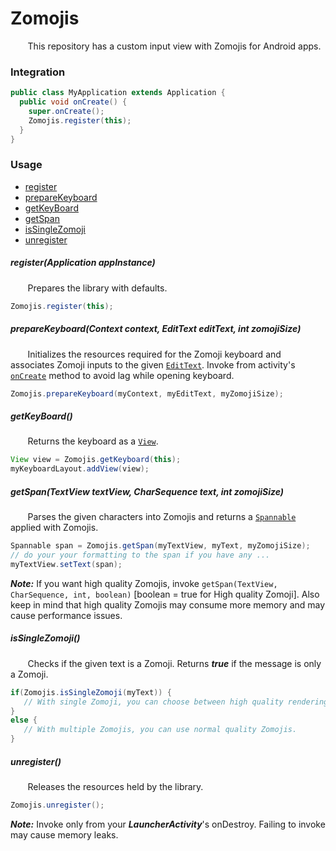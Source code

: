 # Zomojis 
&nbsp;&nbsp;&nbsp;&nbsp;&nbsp;&nbsp; This repository has a custom input view with Zomojis for Android apps.

###  Integration

```java
public class MyApplication extends Application {
  public void onCreate() {
    super.onCreate();
    Zomojis.register(this);
  }
}
```

###  Usage
* [register](#user-content-registerapplication-appinstance)
* [prepareKeyboard](#user-content-preparekeyboardcontext-context-edittext-edittext-int-zomojisize)
* [getKeyBoard](#user-content-getkeyboard)
* [getSpan](#user-content-getspantextview-textview-charsequence-text-int-zomojisize)
* [isSingleZomoji](#user-content-issinglezomoji) 
* [unregister](#user-content-unregister) 


##### register(Application appInstance) 
&nbsp;&nbsp;&nbsp;&nbsp;&nbsp;&nbsp; Prepares the library with defaults. <br/>
```java
Zomojis.register(this);
```
##### prepareKeyboard(Context context, EditText editText, int zomojiSize)
&nbsp;&nbsp;&nbsp;&nbsp;&nbsp;&nbsp; Initializes the resources required for the Zomoji keyboard and associates Zomoji inputs to the given [`EditText`](https://developer.android.com/reference/android/widget/EditText.html). Invoke from activity's [`onCreate`](https://developer.android.com/reference/android/app/Activity.html#onCreate(android.os.Bundle)) method to avoid lag while opening keyboard.
```java
Zomojis.prepareKeyboard(myContext, myEditText, myZomojiSize); 
```

##### getKeyBoard()
&nbsp;&nbsp;&nbsp;&nbsp;&nbsp;&nbsp; Returns the keyboard as a [`View`](https://developer.android.com/reference/android/view/View.html). <br/>
```java
View view = Zomojis.getKeyboard(this);
myKeyboardLayout.addView(view); 
```
##### getSpan(TextView textView, CharSequence text, int zomojiSize)
&nbsp;&nbsp;&nbsp;&nbsp;&nbsp;&nbsp; Parses the given characters into Zomojis and returns a [`Spannable`](https://developer.android.com/reference/android/text/Spannable.html) applied with Zomojis.  <br/>
```java
Spannable span = Zomojis.getSpan(myTextView, myText, myZomojiSize); 
// do your your formatting to the span if you have any ...
myTextView.setText(span); 
```
***Note:*** If you want high quality Zomojis, invoke `getSpan(TextView, CharSequence, int, boolean)` [boolean = true for High quality Zomoji]. Also keep in mind that high quality Zomojis may consume more memory and may cause performance issues. <br/>

##### isSingleZomoji()
&nbsp;&nbsp;&nbsp;&nbsp;&nbsp;&nbsp; Checks if the given text is a Zomoji. Returns ***true*** if the message is only a Zomoji.  <br/>
```java
if(Zomojis.isSingleZomoji(myText)) {
   // With single Zomoji, you can choose between high quality rendering, display without background, etc.
}
else {
   // With multiple Zomojis, you can use normal quality Zomojis.
}
``` 
##### unregister()
&nbsp;&nbsp;&nbsp;&nbsp;&nbsp;&nbsp; Releases the resources held by the library.  <br/>
```java
Zomojis.unregister();
```  
***Note:*** Invoke only from your ***LauncherActivity***'s onDestroy. Failing to invoke may cause memory leaks.
